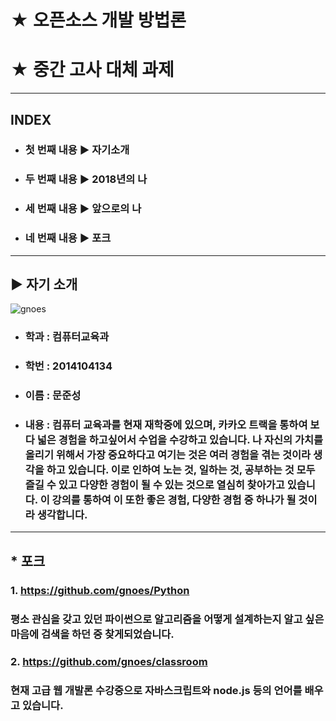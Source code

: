 
# ★ 오픈소스 개발 방법론

# ★ 중간 고사 대체 과제 

***
## INDEX
 * ### 첫 번째 내용 ▶ 자기소개
 * ### 두 번째 내용 ▶ 2018년의 나
 * ### 세 번째 내용 ▶ 앞으로의 나
 * ### 네 번째 내용 ▶ 포크
***
## ▶ 자기 소개
![gnoes](https://github.com/gnoes/opensource-class/blob/master/gnoes.png?raw=true)
###
* ### 학과 : 컴퓨터교육과
* ### 학번 : 2014104134
* ### 이름 : 문준성
* ### 내용 : 컴퓨터 교육과를 현재 재학중에 있으며, 카카오 트랙을 통하여 보다 넓은 경험을 하고싶어서 수업을 수강하고 있습니다. 나 자신의 가치를 올리기 위해서 가장 중요하다고 여기는 것은 여러 경험을 겪는 것이라 생각을 하고 있습니다. 이로 인하여 노는 것, 일하는 것, 공부하는 것 모두 즐길 수 있고 다양한 경험이 될 수 있는 것으로 열심히 찾아가고 있습니다. 이 강의를 통하여 이 또한 좋은 경험, 다양한 경험 중 하나가 될 것이라 생각합니다.
***


## * 포크
### 1. https://github.com/gnoes/Python
### 평소 관심을 갖고 있던 파이썬으로 알고리즘을 어떻게 설계하는지 알고 싶은 마음에 검색을 하던 중 찾게되었습니다.

### 2. https://github.com/gnoes/classroom
### 현재 고급 웹 개발론 수강중으로 자바스크립트와 node.js 등의 언어를 배우고 있습니다.


